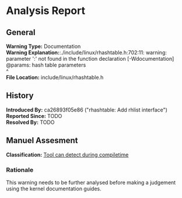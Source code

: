 # Analysis Report #

## General ##
**Warning Type:** Documentation   
**Warning Explanation:**:./include/linux/rhashtable.h:702:11: warning: parameter ':' not found in the function declaration [-Wdocumentation]   
 @params:     hash table parameters   
          ^   
**File Location:** include/linux/rhashtable.h
## History ##
**Introduced By:** ca26893f05e86 ("rhashtable: Add rhlist interface")  
**Reported Since:** TODO  
**Resolved By:** TODO

## Manuel Assesment ##
**Classification:** [Tool can detect during compiletime](WarningTypeClassifications.md)
### Rationale ###
This warning needs to be further analysed before making a judgement using the kernel documentation guides.
